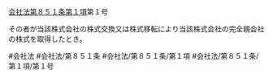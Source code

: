 [会社法第８５１条第１項](会社法＿＿＿＿第８５１条第１項)第１号

その者が当該株式会社の株式交換又は株式移転により当該株式会社の完全親会社の株式を取得したとき。


#会社法
#会社法/第８５１条
#会社法/第８５１条/第１項
#会社法/第８５１条/第１項/第１号
